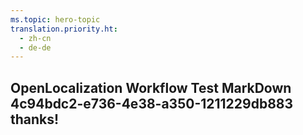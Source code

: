 ```yaml
---
ms.topic: hero-topic
translation.priority.ht: 
  - zh-cn
  - de-de
---
```

## OpenLocalization Workflow Test MarkDown 4c94bdc2-e736-4e38-a350-1211229db883 thanks!

